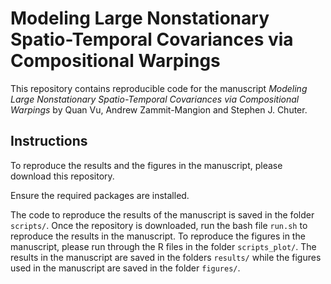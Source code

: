 # Modeling Large Nonstationary Spatio-Temporal Covariances via Compositional Warpings

This repository contains reproducible code for the manuscript *Modeling Large Nonstationary Spatio-Temporal Covariances via Compositional Warpings* by Quan Vu, Andrew Zammit-Mangion and Stephen J. Chuter.

## Instructions

To reproduce the results and the figures in the manuscript, please download this repository.

Ensure the required packages are installed.

The code to reproduce the results of the manuscript is saved in the folder `scripts/`. Once the repository is downloaded, run the bash file `run.sh` to reproduce the results in the manuscript. To reproduce the figures in the manuscript, please run through the R files in the folder `scripts_plot/`. The results in the manuscript are saved in the folders `results/` while the figures used in the manuscript are saved in the folder `figures/`.
